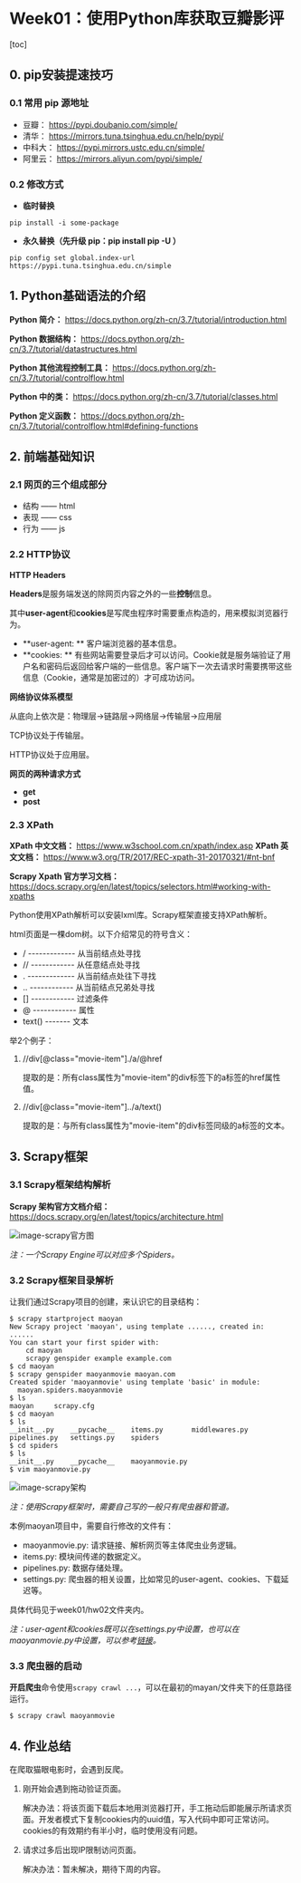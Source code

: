 # Week01：使用Python库获取豆瓣影评

[toc]

## 0. pip安装提速技巧

### 0.1 常用 pip 源地址

- 豆瓣： https://pypi.doubanio.com/simple/
- 清华： https://mirrors.tuna.tsinghua.edu.cn/help/pypi/
- 中科大： https://pypi.mirrors.ustc.edu.cn/simple/
- 阿里云： https://mirrors.aliyun.com/pypi/simple/

### 0.2 修改方式

- **临时替换**

```shell
pip install -i some-package
```

- **永久替换（先升级 pip：pip install pip -U ）**

```shell
pip config set global.index-url https://pypi.tuna.tsinghua.edu.cn/simple
```

## 1. Python基础语法的介绍

**Python 简介：** https://docs.python.org/zh-cn/3.7/tutorial/introduction.html

**Python 数据结构：** https://docs.python.org/zh-cn/3.7/tutorial/datastructures.html

**Python 其他流程控制工具：** https://docs.python.org/zh-cn/3.7/tutorial/controlflow.html

**Python 中的类：** https://docs.python.org/zh-cn/3.7/tutorial/classes.html

**Python 定义函数：** https://docs.python.org/zh-cn/3.7/tutorial/controlflow.html#defining-functions

## 2. 前端基础知识

### 2.1 网页的三个组成部分

- 结构 —— html
- 表现 —— css
- 行为 —— js

### 2.2 HTTP协议

**HTTP Headers**

**Headers**是服务端发送的除网页内容之外的一些**控制**信息。

其中**user-agent**和**cookies**是写爬虫程序时需要重点构造的，用来模拟浏览器行为。

- **user-agent: ** 客户端浏览器的基本信息。
- **cookies: ** 有些网站需要登录后才可以访问。Cookie就是服务端验证了用户名和密码后返回给客户端的一些信息。客户端下一次去请求时需要携带这些信息（Cookie，通常是加密过的）才可成功访问。

**网络协议体系模型**

从底向上依次是：物理层→链路层→网络层→传输层→应用层

TCP协议处于传输层。

HTTP协议处于应用层。

**网页的两种请求方式**

- **get**
- **post**

### 2.3 XPath

**XPath 中文文档：** https://www.w3school.com.cn/xpath/index.asp
**XPath 英文文档：** https://www.w3.org/TR/2017/REC-xpath-31-20170321/#nt-bnf

**Scrapy Xpath 官方学习文档：** https://docs.scrapy.org/en/latest/topics/selectors.html#working-with-xpaths

Python使用XPath解析可以安装lxml库。Scrapy框架直接支持XPath解析。

html页面是一棵dom树。以下介绍常见的符号含义：

- / ------------- 从当前结点处寻找
- // ------------ 从任意结点处寻找
- . ------------- 从当前结点处往下寻找
- .. ------------ 从当前结点兄弟处寻找
- [] ------------ 过滤条件
- @ ------------ 属性
- text() ------- 文本

举2个例子：

1. //div[@class="movie-item"]./a/@href

   提取的是：所有class属性为"movie-item"的div标签下的a标签的href属性值。

2. //div[@class="movie-item"]../a/text()

   提取的是：与所有class属性为"movie-item"的div标签同级的a标签的文本。

## 3. Scrapy框架

### 3.1 Scrapy框架结构解析

**Scrapy 架构官方文档介绍：** https://docs.scrapy.org/en/latest/topics/architecture.html

![image-scrapy官方图](https://github.com/QingjingFei/Python001-class01/blob/master/week01/pics/scrapy官方图.png)

*注：一个Scrapy Engine可以对应多个Spiders。*

### 3.2 Scrapy框架目录解析

让我们通过Scrapy项目的创建，来认识它的目录结构：

```shell
$ scrapy startproject maoyan
New Scrapy project 'maoyan', using template ......, created in:
......
You can start your first spider with:
    cd maoyan
    scrapy genspider example example.com
$ cd maoyan
$ scrapy genspider maoyanmovie maoyan.com
Created spider 'maoyanmovie' using template 'basic' in module:
  maoyan.spiders.maoyanmovie
$ ls
maoyan     scrapy.cfg
$ cd maoyan
$ ls
__init__.py    __pycache__    items.py       middlewares.py pipelines.py   settings.py    spiders
$ cd spiders
$ ls
__init__.py    __pycache__    maoyanmovie.py
$ vim maoyanmovie.py
```

![image-scrapy架构](https://github.com/QingjingFei/Python001-class01/blob/master/week01/pics/scrapy架构.png)

*注：使用Scrapy框架时，需要自己写的一般只有爬虫器和管道。*

本例maoyan项目中，需要自行修改的文件有：

- maoyanmovie.py: 请求链接、解析网页等主体爬虫业务逻辑。
- items.py: 模块间传递的数据定义。
- pipelines.py: 数据存储处理。
- settings.py: 爬虫器的相关设置，比如常见的user-agent、cookies、下载延迟等。

具体代码见于week01/hw02文件夹内。

*注：user-agent和cookies既可以在settings.py中设置，也可以在maoyanmovie.py中设置，可以参考[链接](https://blog.csdn.net/fuck487/article/details/84617194)。*



### 3.3 爬虫器的启动

**开启爬虫**命令使用`scrapy crawl ...`，可以在最初的mayan/文件夹下的任意路径运行。

```shell
$ scrapy crawl maoyanmovie
```

## 4. 作业总结

在爬取猫眼电影时，会遇到反爬。

1. 刚开始会遇到拖动验证页面。

   解决办法：将该页面下载后本地用浏览器打开，手工拖动后即能展示所请求页面。开发者模式下复制cookies内的uuid值，写入代码中即可正常访问。cookies的有效期约有半小时，临时使用没有问题。
   
2. 请求过多后出现IP限制访问页面。

   解决办法：暂未解决，期待下周的内容。
